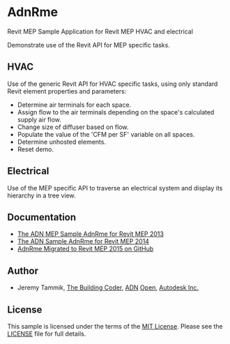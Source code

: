# AdnRme

Revit MEP Sample Application for Revit MEP HVAC and electrical

Demonstrate use of the Revit API for MEP specific tasks.

## HVAC

Use of the generic Revit API for HVAC specific tasks, using only standard Revit element properties and parameters:

- Determine air terminals for each space.
- Assign flow to the air terminals depending on the space's calculated supply air flow.
- Change size of diffuser based on flow.
- Populate the value of the 'CFM per SF' variable on all spaces.
- Determine unhosted elements.
- Reset demo.

## Electrical

Use of the MEP specific API to traverse an electrical system and display its hierarchy in a tree view.


## Documentation

- [The ADN MEP Sample AdnRme for Revit MEP 2013](http://thebuildingcoder.typepad.com/blog/2012/05/the-adn-mep-sample-adnrme-for-revit-mep-2013.html)
- [The ADN Sample AdnRme for Revit MEP 2014](http://thebuildingcoder.typepad.com/blog/2013/06/the-adn-sample-adnrme-for-revit-mep-2014.html)
- [AdnRme Migrated to Revit MEP 2015 on GitHub](http://thebuildingcoder.typepad.com/blog/2014/06/adnrme-migrated-to-revit-mep-2015-on-github.html)


## Author

- Jeremy Tammik,
[The Building Coder](http://thebuildingcoder.typepad.com),
[ADN](http://www.autodesk.com/adn)
[Open](http://www.autodesk.com/adnopen),
[Autodesk Inc.](http://www.autodesk.com)


## License

This sample is licensed under the terms of the [MIT License](http://opensource.org/licenses/MIT).
Please see the [LICENSE](LICENSE) file for full details.
